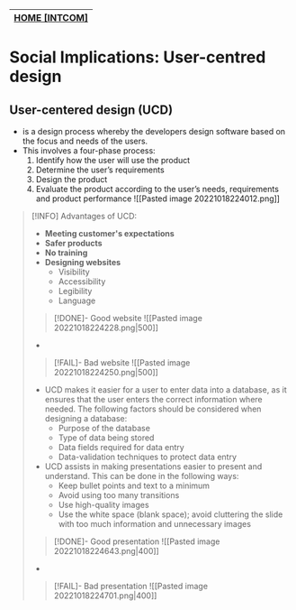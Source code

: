 | **[HOME [INTCOM]](INTCOM11.md#^MIDCH14)** | 
| -------------------------------------- |

# Social Implications: User-centred design

## User-centered design (UCD)
- is a design process whereby the developers design software based on the focus and needs of the users.
- This involves a four-phase process:
	1. Identify how the user will use the product
	2. Determine the user’s requirements
	3. Design the product
	4. Evaluate the product according to the user’s needs, requirements and product performance
![[Pasted image 20221018224012.png]]

>[!INFO] Advantages of UCD:
>- **Meeting customer's expectations**
>- **Safer products**
>- **No training**
>- **Designing websites**
>	- Visibility
>	- Accessibility
>	- Legibility
>	- Language
>>[!DONE]- Good website
>>![[Pasted image 20221018224228.png|500]]
>- 
>>[!FAIL]- Bad website
>>![[Pasted image 20221018224250.png|500]]
>
>- UCD makes it easier for a user to enter data into a database, as it ensures that the user enters the correct information where needed. The following factors should be considered when designing a database:
>	- Purpose of the database
>	- Type of data being stored
>	- Data fields required for data entry
>	- Data-validation techniques to protect data entry
>- UCD assists in making presentations easier to present and understand. This can be done in the following ways:
>	- Keep bullet points and text to a minimum
>	- Avoid using too many transitions
>	- Use high-quality images
>	- Use the white space (blank space); avoid cluttering the slide with too much information and unnecessary images
>>[!DONE]- Good presentation
>>![[Pasted image 20221018224643.png|400]]
>-
>>[!FAIL]- Bad presentation
>>![[Pasted image 20221018224701.png|400]]